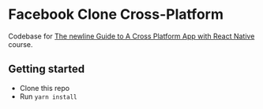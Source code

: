 # Facebook Clone Cross-Platform

Codebase for [The newline Guide to A Cross Platform App with React Native](https://www.newline.co/courses/newline-guide-to-a-cross-platform-app-with-react-native/welcome) course.

## Getting started
- Clone this repo
- Run `yarn install`
